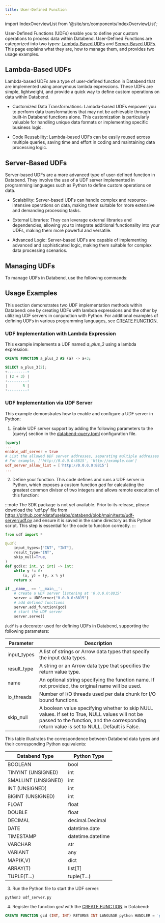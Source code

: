 ```yaml
---
title: User-Defined Function
---
```

import IndexOverviewList from '@site/src/components/IndexOverviewList';

User-Defined Functions (UDFs) enable you to define your custom operations to process data within Databend. User-Defined Functions are categorized into two types: [Lambda-Based UDFs](#lambda-based-udfs) and [Server-Based UDFs](#server-based-udfs). This page explains what they are, how to manage them, and provides two usage examples.

## Lambda-Based UDFs

Lambda-based UDFs are a type of user-defined function in Databend that are implemented using anonymous lambda expressions. These UDFs are simple, lightweight, and provide a quick way to define custom operations on data within Databend.

- Customized Data Transformations: Lambda-based UDFs empower you to perform data transformations that may not be achievable through built-in Databend functions alone. This customization is particularly valuable for handling unique data formats or implementing specific business logic.

- Code Reusability: Lambda-based UDFs can be easily reused across multiple queries, saving time and effort in coding and maintaining data processing logic.

## Server-Based UDFs

Server-based UDFs are a more advanced type of user-defined function in Databend. They involve the use of a UDF server implemented in programming languages such as Python to define custom operations on data.

- Scalability: Server-based UDFs can handle complex and resource-intensive operations on data, making them suitable for more extensive and demanding processing tasks.

- External Libraries: They can leverage external libraries and dependencies, allowing you to integrate additional functionality into your UDFs, making them more powerful and versatile.

- Advanced Logic: Server-based UDFs are capable of implementing advanced and sophisticated logic, making them suitable for complex data processing scenarios.

## Managing UDFs

To manage UDFs in Databend, use the following commands:

<IndexOverviewList />

## Usage Examples

This section demonstrates two UDF implementation methods within Databend: one by creating UDFs with lambda expressions and the other by utilizing UDF servers in conjunction with Python. For additional examples of defining UDFs in various programming languages, see [CREATE FUNCTION](ddl-create-function.md).

### UDF Implementation with Lambda Expression

This example implements a UDF named *a_plus_3* using a lambda expression:

```sql
CREATE FUNCTION a_plus_3 AS (a) -> a+3;

SELECT a_plus_3(2);
+---------+
| (2 + 3) |
+---------+
|       5 |
+---------+
```

### UDF Implementation via UDF Server

This example demonstrates how to enable and configure a UDF server in Python:

1. Enable UDF server support by adding the following parameters to the [query] section in the [databend-query.toml](https://github.com/datafuselabs/databend/blob/main/scripts/distribution/configs/databend-query.toml) configuration file.

```toml title='databend-query.toml'
[query]
...
enable_udf_server = true
# List the allowed UDF server addresses, separating multiple addresses with commas.
# For example, ['http://0.0.0.0:8815', 'http://example.com']
udf_server_allow_list = ['http://0.0.0.0:8815']
...
```

2. Define your function. This code defines and runs a UDF server in Python, which exposes a custom function *gcd* for calculating the greatest common divisor of two integers and allows remote execution of this function:

:::note
The SDK package is not yet available. Prior to its release, please download the 'udf.py' file from https://github.com/datafuselabs/databend/blob/main/tests/udf-server/udf.py and ensure it is saved in the same directory as this Python script. This step is essential for the code to function correctly.
:::

```python title='udf_server.py'
from udf import *

@udf(
    input_types=["INT", "INT"],
    result_type="INT",
    skip_null=True,
)
def gcd(x: int, y: int) -> int:
    while y != 0:
        (x, y) = (y, x % y)
    return x

if __name__ == '__main__':
    # create a UDF server listening at '0.0.0.0:8815'
    server = UDFServer("0.0.0.0:8815")
    # add defined functions
    server.add_function(gcd)
    # start the UDF server
    server.serve()
```

`@udf` is a decorator used for defining UDFs in Databend, supporting the following parameters:

| Parameter    | Description                                                                                         |
|--------------|-----------------------------------------------------------------------------------------------------|
| input_types  | A list of strings or Arrow data types that specify the input data types.                          |
| result_type  | A string or an Arrow data type that specifies the return value type.                                |
| name         | An optional string specifying the function name. If not provided, the original name will be used. |
| io_threads   | Number of I/O threads used per data chunk for I/O bound functions.                                    |
| skip_null    | A boolean value specifying whether to skip NULL values. If set to True, NULL values will not be passed to the function, and the corresponding return value is set to NULL. Default is False. |

This table illustrates the correspondence between Databend data types and their corresponding Python equivalents:

| Databend Type         | Python Type          |
|-----------------------|-----------------------|
| BOOLEAN               | bool                  |
| TINYINT (UNSIGNED)    | int                   |
| SMALLINT (UNSIGNED)   | int                   |
| INT (UNSIGNED)        | int                   |
| BIGINT (UNSIGNED)     | int                   |
| FLOAT                 | float                 |
| DOUBLE                | float                 |
| DECIMAL               | decimal.Decimal       |
| DATE                  | datetime.date         |
| TIMESTAMP             | datetime.datetime     |
| VARCHAR               | str                   |
| VARIANT               | any                   |
| MAP(K,V)              | dict                  |
| ARRAY(T)              | list[T]               |
| TUPLE(T...)           | tuple(T...)           |

3. Run the Python file to start the UDF server:

```shell
python3 udf_server.py
```

4. Register the function *gcd* with the [CREATE FUNCTION](ddl-create-function.md) in Databend:

```sql
CREATE FUNCTION gcd (INT, INT) RETURNS INT LANGUAGE python HANDLER = 'gcd' ADDRESS = 'http://0.0.0.0:8815'；
```
